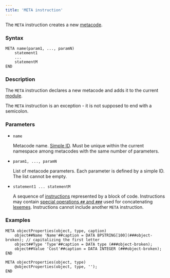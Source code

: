 ```yaml
---
title: 'META instruction'
---
```


The `META` instruction creates a new [metacode](Metaprogramming.md#metacode).

### Syntax

    META name(param1, ..., paramN)
        statement1
        ...
        statementM
    END

### Description

The `META` instruction declares a new metacode and adds it to the current [module](Modules.md). 

The `META` instruction is an exception - it is not supposed to end with a semicolon.  

### Parameters

- `name`

    Metacode name. [Simple ID](IDs.md). Must be unique within the current namespace among metacodes with the same number of parameters.

- `param1, ..., paramN`

    List of metacode parameters. Each parameter is defined by a simple ID. The list cannot be empty.

- `statement1 ... statementM`

    A sequence of  [instructions](Instructions.md) represented by a block of code. Instructions may contain [special operations `##` and `###`](Metaprogramming.md#concat) used for concatenating [lexemes](Tokens.md). Instructions cannot include another `META` instruction.

### Examples

```lsf
META objectProperties(object, type, caption)
    object##Name 'Name'##caption = DATA BPSTRING[100](###object-broken); // capitalizing the first letter
    object##Type 'Type'##caption = DATA type (###object-broken);
    object##Value 'Cost'##caption = DATA INTEGER (###object-broken);
END

META objectProperties(object, type)
    @objectProperties(object, type, '');
END
```
